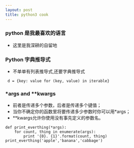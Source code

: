 ```yaml
---
layout: post
title: python3 cook 
---
```


### python 是我最喜欢的语言
- 这里是我深耕的自留地


### Python 字典推导式
- 不单单有列表推导式,还要字典推导式

```
 d = {key: value for (key, value) in iterable}
```

### *args and **kwargs
- 前者是传递多个参数，后者是传递多个键值；
- 当你不确定你的函数里将要传递多少参数时你可以用*args；
- **kwargs允许你使用没有事先定义的参数名。

```
def print_everthing(*args):
    for count, thing in enumerate(args):
        print '{0}. {1}'.format(count, thing)
print_everthing('apple','banana','cabbage')